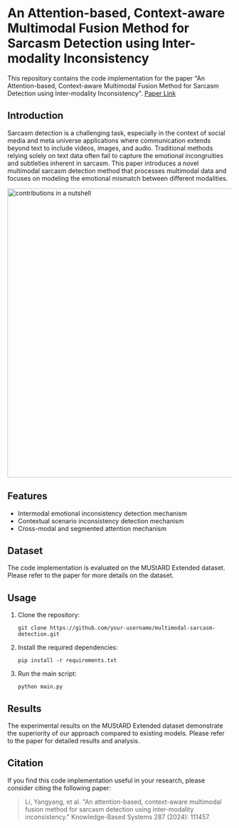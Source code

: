 # An Attention-based, Context-aware Multimodal Fusion Method for Sarcasm Detection using Inter-modality Inconsistency
This repository contains the code implementation for the paper "An Attention-based, Context-aware Multimodal Fusion Method for Sarcasm Detection using Inter-modality Inconsistency". 
[Paper Link](https://www.sciencedirect.com/science/article/abs/pii/S0950705124000923)


## Introduction
Sarcasm detection is a challenging task, especially in the context of social media and meta universe applications where communication extends beyond text to include videos, images, and audio. Traditional methods relying solely on text data often fail to capture the emotional incongruities and subtleties inherent in sarcasm. This paper introduces a novel multimodal sarcasm detection method that processes multimodal data and focuses on modeling the emotional mismatch between different modalities.

<img src="./pic/contribution_in_a_nutshell.png" alt="contributions in a nutshell" width="650">



## Features
- Intermodal emotional inconsistency detection mechanism
- Contextual scenario inconsistency detection mechanism
- Cross-modal and segmented attention mechanism

## Dataset
The code implementation is evaluated on the MUStARD Extended dataset. Please refer to the paper for more details on the dataset.

## Usage
1. Clone the repository:
    ```
    git clone https://github.com/your-username/multimodal-sarcasm-detection.git
    ```
2. Install the required dependencies:
    ```
    pip install -r requirements.txt
    ```
3. Run the main script:
    ```
    python main.py
    ```

## Results
The experimental results on the MUStARD Extended dataset demonstrate the superiority of our approach compared to existing models. Please refer to the paper for detailed results and analysis.

## Citation
If you find this code implementation useful in your research, please consider citing the following paper:

> Li, Yangyang, et al. "An attention-based, context-aware multimodal fusion method for sarcasm detection using inter-modality inconsistency." Knowledge-Based Systems 287 (2024): 111457.
